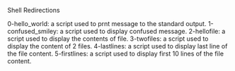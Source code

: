 Shell Redirections

0-hello_world: a script used to prnt message to the standard output.
1-confused_smiley: a script used to display confused message.
2-hellofile: a script used to display the contents of file.
3-twofiles: a script used to display the content of 2 files.
4-lastlines: a script used to display last line of the file content.
5-firstlines: a script used to display first 10 lines of the file content.

